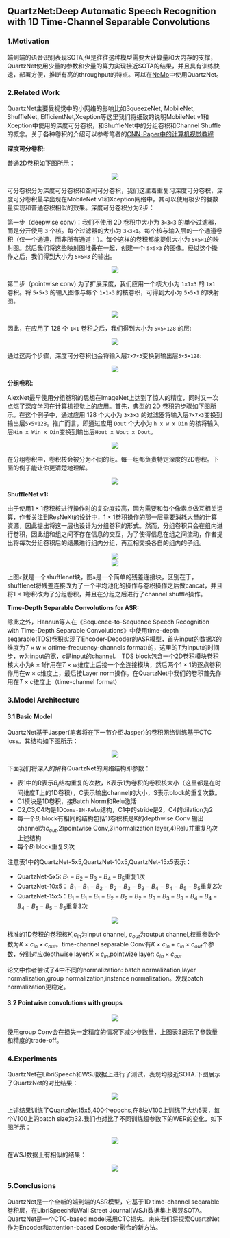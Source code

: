 ## QuartzNet:Deep Automatic Speech Recognition with 1D Time-Channel Separable Convolutions

### 1.Motivation

端到端的语音识别表现SOTA,但是往往这种模型需要大计算量和大内存的支撑，QuartzNet使用少量的参数和少量的算力实现接近SOTA的结果，并且具有训练快速，部署方便，推断有高的throughput的特点。可以在[NeMo](https://github.com/NVIDIA/NeMo)中使用QuartzNet。

### 2.Related Work

QuartzNet主要受视觉中的小网络的影响比如SqueezeNet, MobileNet, ShuffleNet, EfficientNet,Xception等这里我们将细致的说明MobileNet v1和Xception中使用的深度可分卷积，和ShuffleNet中的分组卷积和Channel Shuffle的概念。关于各种卷积的介绍可以参考笔者的[CNN-Paper中的计算机视觉教程](https://dataxujing.github.io/CNN-paper2/#/zh-cn/chapter11)

**深度可分卷积:**

普通2D卷积如下图所示：


<div align=center>
    <img src="zh-cn/img/ch13/p1.png"   /> 
</div>

可分卷积分为深度可分卷积和空间可分卷积，我们这里着重复习深度可分卷积，深度可分卷积最早出现在MobileNet v1和Xception网络中，其可以使用极少的餐数量实现和普通卷积相似的效果。深度可分卷积分为2步：

第一步（deepwise conv)：我们不使用 2D 卷积中大小为 `3×3×3` 的单个过滤器，而是分开使用 `3` 个核。每个过滤器的大小为 `3×3×1`。每个核与输入层的一个通道卷积（仅一个通道，而非所有通道！）。每个这样的卷积都能提供大小为 `5×5×1`的映射图。然后我们将这些映射图堆叠在一起，创建一个 `5×5×3` 的图像。经过这个操作之后，我们得到大小为 `5×5×3` 的输出。

<div align=center>
    <img src="zh-cn/img/ch13/p2.png"   /> 
</div>

第二步（pointwise conv):为了扩展深度，我们应用一个核大小为 `1×1×3` 的 `1×1` 卷积。将 `5×5×3` 的输入图像与每个 `1×1×3` 的核卷积，可得到大小为 `5×5×1` 的映射图。

<div align=center>
    <img src="zh-cn/img/ch13/p3.png"   /> 
</div>

因此，在应用了 128 个 `1×1` 卷积之后，我们得到大小为 `5×5×128` 的层:

<div align=center>
    <img src="zh-cn/img/ch13/p4.png"   /> 
</div>

通过这两个步骤，深度可分卷积也会将输入层`7×7×3`变换到输出层`5×5×128`:

<div align=center>
    <img src="zh-cn/img/ch13/p5.png"   /> 
</div>



**分组卷积:**

AlexNet最早使用分组卷积的思想在ImageNet上达到了惊人的精度，同时又一次点燃了深度学习在计算机视觉上的应用。首先，典型的 2D 卷积的步骤如下图所示。在这个例子中，通过应用 128 个大小为 `3×3×3` 的过滤器将输入层`7×7×3`变换到输出层`5×5×128`。推广而言，即通过应用 `Dout` 个大小为 `h x w x Din` 的核将输入层`Hin x Win x Din`变换到输出层`Hout x Wout x Dout`。

<div align=center>
    <img src="zh-cn/img/ch13/p6.png"   /> 
</div>

在分组卷积中，卷积核会被分为不同的组。每一组都负责特定深度的2D卷积。下面的例子能让你更清楚地理解。

<div align=center>
    <img src="zh-cn/img/ch13/p7.png"   /> 
</div>


**ShuffleNet v1:**

由于使用$1 \times 1$卷积核进行操作时的复杂度较高，因为需要和每个像素点做互相关运算，作者关注到ResNeXt的设计中，$1 \times 1$卷积操作的那一层需要消耗大量的计算资源，因此提出将这一层也设计为分组卷积的形式。然而，分组卷积只会在组内进行卷积，因此组和组之间不存在信息的交互，为了使得信息在组之间流动，作者提出将每次分组卷积后的结果进行组内分组，再互相交换各自的组内的子组。

<div align=center>
    <img src="zh-cn/img/ch13/p8.png"   /> 
</div>
<div align=center>
    <img src="zh-cn/img/ch13/p9.png"   /> 
</div>

上图`c`就是一个shufflenet块，图`a`是一个简单的残差连接块，区别在于，shufflenet将残差连接改为了一个平均池化的操作与卷积操作之后做cancat，并且将$1 \times 1$卷积改为了分组卷积，并且在分组之后进行了channel shuffle操作。


**Time-Depth Separable Convolutions for ASR:**

除此之外，Hannun等人在《Sequence-to-Sequence Speech Recognition with Time-Depth Separable Convolutions》中使用time-depth seqarable(TDS)卷积实现了Encoder-Decoder的ASR模型，首先input的数据$X$的维度为$T \times w \times c$(time-frequency-channels format)的，这里的$T$为input的时间步，$w$为input的宽，$c$是input的channel。 TDS block包含一个2D卷积模块卷积核大小为$k \times 1$作用在$T \times w$维度上后接一个全连接模块，然后两个$1\times1$的逐点卷积作用在$w\times c$维度上，最后接Layer norm操作。在QuartzNet中我们的卷积首先作用在$T\times c$维度上（time-channel format)


### 3.Model Architecture

#### 3.1 Basic Model

QuartzNet基于Jasper(笔者将在下一节介绍Jasper)的卷积网络训练基于CTC loss。其结构如下图所示：

<div align=center>
    <img src="zh-cn/img/ch13/p13.png"   /> 
</div>

下面我们将深入的解释QuartzNet的网络结构即参数：

+ 表1中的R表示$B_i$结构重复的次数，K表示1为卷积的卷积核大小（这里都是在时间维度T上的1D卷积），C表示输出channel的大小，S表示block的重复次数。
+ C1模块是1D卷积，接Batch Norm和Relu激活
+ C2,C3,C4均是1D`Conv-BN-Relu`结构，C1中的stride是2，C4的dilation为2
+ 每一个$B_i$ block有相同的结构包括1)卷积核是K的depthwise Conv 输出channel为$c_{out}$,2)pointwise Conv,3)normalization layer,4)Relu并重复$R_i$次上述结构
+ 每个$B_i$ block重复$S_i$次

注意表1中的QuartzNet-5x5,QuartzNet-10x5,QuartzNet-15x5表示：
+ QuartzNet-5x5: $B_1-B_2-B_3-B_4-B_5$重复1次
+ QuartzNet-10x5： $B_1-B_1-B_2-B_2-B_3-B_3-B_4-B_4-B_5-B_5$重复2次
+ QuartzNet-15x5：$B_1-B_1-B_1-B_2-B_2-B_2-B_3-B_3-B_3-B_4-B_4-B_4-B_5-B_5-B_5$重复3次


<div align=center>
    <img src="zh-cn/img/ch13/p17.png"   /> 
</div>

标准的1D卷积的卷积核$K$,$c_{in}$为input channel, $c_{out}$为output channel,权重参数个数为$K \times c_{in} \times c_{out}$。time-channel separable Conv有$K\times c_{in} + c_{in} \times c_{out}$个参数，分别对应depthwise layer:$K \times c_{in}$,pointwize layer: $c_{in} \times c_{out}$

论文中作者尝试了4中不同的normalization: batch normalization,layer normalization,group normalization,instance normalization。发现batch normalization更稳定。

#### 3.2 Pointwise convolutions with groups

<div align=center>
    <img src="zh-cn/img/ch13/p15.png"   /> 
</div>

使用group Conv会在损失一定精度的情况下减少参数量，上图表3展示了参数量和精度的trade-off。


### 4.Experiments

QuartzNet在LibriSpeech和WSJ数据上进行了测试，表现均接近SOTA.下图展示了QuartzNet的对比结果：

<div align=center>
    <img src="zh-cn/img/ch13/p10.png"   /> 
</div>

上述结果训练了QuartzNet15x5,400个epochs,在8块V100上训练了大约5天，每个V100上的batch size为32.我们也对比了不同训练超参数下的WER的变化，如下图所示：

<div align=center>
    <img src="zh-cn/img/ch13/p11.png"   /> 
</div>

在WSJ数据上有相似的结果：

<div align=center>
    <img src="zh-cn/img/ch13/p12.png"   /> 
</div>



### 5.Conclusions

QuartzNet是一个全新的端到端的ASR模型，它基于1D time-channel seqarable卷积层，在LibriSpeech和Wall Street Journal(WSJ)数据集上表现SOTA。QuartzNet是一个CTC-based model采用CTC损失。未来我们将探索QuartzNet作为Encoder和attention-based Decoder融合的新方法。